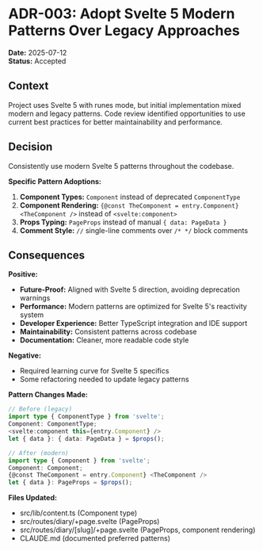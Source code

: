 # ADR-003: Adopt Svelte 5 Modern Patterns Over Legacy Approaches

**Date:** 2025-07-12  
**Status:** Accepted

## Context

Project uses Svelte 5 with runes mode, but initial implementation mixed modern and legacy patterns. Code review identified opportunities to use current best practices for better maintainability and performance.

## Decision

Consistently use modern Svelte 5 patterns throughout the codebase.

**Specific Pattern Adoptions:**

1. **Component Types:** `Component` instead of deprecated `ComponentType`
2. **Component Rendering:** `{@const TheComponent = entry.Component} <TheComponent />` instead of `<svelte:component>`
3. **Props Typing:** `PageProps` instead of manual `{ data: PageData }`
4. **Comment Style:** `//` single-line comments over `/* */` block comments

## Consequences

**Positive:**
- **Future-Proof:** Aligned with Svelte 5 direction, avoiding deprecation warnings
- **Performance:** Modern patterns are optimized for Svelte 5's reactivity system
- **Developer Experience:** Better TypeScript integration and IDE support
- **Maintainability:** Consistent patterns across codebase
- **Documentation:** Cleaner, more readable code style

**Negative:**
- Required learning curve for Svelte 5 specifics
- Some refactoring needed to update legacy patterns

**Pattern Changes Made:**
```typescript
// Before (legacy)
import type { ComponentType } from 'svelte';
Component: ComponentType;
<svelte:component this={entry.Component} />
let { data }: { data: PageData } = $props();

// After (modern)
import type { Component } from 'svelte';
Component: Component;
{@const TheComponent = entry.Component} <TheComponent />
let { data }: PageProps = $props();
```

**Files Updated:**
- src/lib/content.ts (Component type)
- src/routes/diary/+page.svelte (PageProps)
- src/routes/diary/[slug]/+page.svelte (PageProps, component rendering)
- CLAUDE.md (documented preferred patterns)
